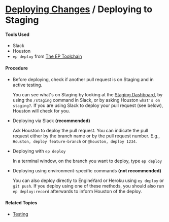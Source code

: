# [Deploying Changes](../deploying_changes.md) / Deploying to Staging


#### Tools Used

 - Slack
 - Houston
 - `ep deploy` from [The EP Toolchain](https://github.com/cph/ep)


#### Procedure

 - Before deploying, check if another pull request is on Staging and in active testing.
  
   You can see what's on Staging by looking at the [Staging Dashboard](http://houst.in/dashboards/staging), by using the `/staging` command in Slack, or by asking Houston `what's on staging?`. If you are using Slack to deploy your pull request (see below), Houston will check for you.

 - Deploying via Slack **(recommended)**
   
   Ask Houston to deploy the pull request. You can indicate the pull request either by the branch name or by the pull request number. E.g., `Houston, deploy feature-branch` or `@houston, deploy 1234`.

 - Deploying with `ep deploy`
   
   In a terminal window, on the branch you want to deploy, type `ep deploy`

 - Deploying using environment-specific commands **(not recommended)**

   You can also deploy directly to EngineYard or Heroku using `ey deploy` or `git push`. If you deploy using one of these methods, you should also run `ep deploy:record` afterwards to inform Houston of the deploy.


#### Related Topics

 - [Testing](testing.md)

